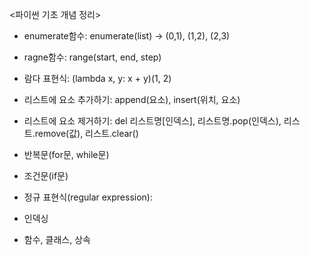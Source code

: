 <파이썬 기초 개념 정리>
- enumerate함수: enumerate(list) -> (0,1), (1,2), (2,3) 

- ragne함수: range(start, end, step)

- 람다 표현식: (lambda x, y: x + y)(1, 2)

- 리스트에 요소 추가하기: append(요소), insert(위치, 요소)

- 리스트에 요소 제거하기: del 리스트명[인덱스], 리스트명.pop(인덱스), 리스트.remove(값), 리스트.clear()

- 반복문(for문, while문)

- 조건문(if문)

- 정규 표현식(regular expression):

- 인덱싱

- 함수, 클래스, 상속

